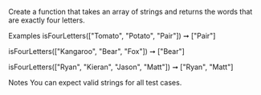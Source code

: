 Create a function that takes an array of strings and returns the words that are exactly four letters.

Examples
isFourLetters(["Tomato", "Potato", "Pair"]) ➞ ["Pair"]

isFourLetters(["Kangaroo", "Bear", "Fox"]) ➞ ["Bear"]

isFourLetters(["Ryan", "Kieran", "Jason", "Matt"]) ➞ ["Ryan", "Matt"]

Notes
You can expect valid strings for all test cases.